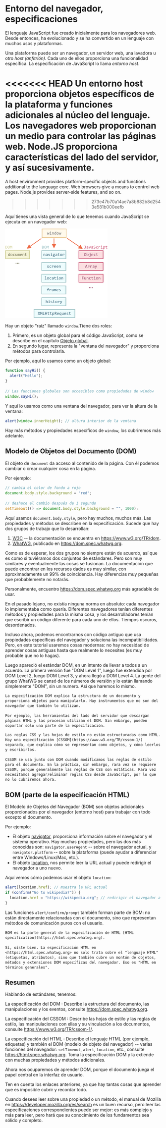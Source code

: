 # Entorno del navegador, especificaciones

El lenguaje JavaScript fue creado inicialmente para los navegadores web. Desde entonces, ha evolucionado y se ha convertido en un lenguaje con muchos usos y plataformas.

Una plataforma puede ser un navegador, un servidor web, una lavadora u otro *host (anfitrión)*. Cada uno de ellos proporciona una funcionalidad específica. La especificación de JavaScript lo llama *entorno host*.

<<<<<<< HEAD
Un entorno host proporciona objetos específicos de la plataforma y funciones adicionales al núcleo del lenguaje. Los navegadores web proporcionan un medio para controlar las páginas web. Node.JS proporciona características del lado del servidor, y así sucesivamente.
=======
A host environment provides platform-specific objects and functions additional to the language core. Web browsers give a means to control web pages. Node.js provides server-side features, and so on.
>>>>>>> 273e47b70a14ae7a8b882b8d2543e581b000eefb

Aquí tienes una vista general de lo que tenemos cuando JavaScript se ejecuta en un navegador web:

![](windowObjects.png)

Hay un objeto "raíz" llamado `window`.Tiene dos roles:

1. Primero, es un objeto global para el código JavaScript, como se describe en el capítulo [Objeto global](/global-object).
2. En segundo lugar, representa la "ventana del navegador" y proporciona métodos para controlarla.

Por ejemplo, aquí lo usamos como un objeto global:

```js run
function sayHi() {
  alert("Hello");
}

// Las funciones globales son accesibles como propiedades de window
window.sayHi();
```

Y aquí lo usamos como una ventana del navegador, para ver la altura de la ventana:

```js run
alert(window.innerHeight); // altura interior de la ventana
```

Hay más métodos y propiedades específicos de `window`, los cubriremos más adelante.

## Modelo de Objetos del Documento (DOM)

El objeto de `document` da acceso al contenido de la página. Con él podemos cambiar o crear cualquier cosa en la página.

Por ejemplo:
```js run
// cambia el color de fondo a rojo
document.body.style.background = "red";

// deshace el cambio después de 1 segundo
setTimeout(() => document.body.style.background = "", 1000);
```

Aquí usamos `document.body.style`, pero hay muchos, muchos más. Las propiedades y métodos se describen en la especificación. Sucede que hay dos grupos de trabajo que lo desarrollan:

1. [W3C](https://es.wikipedia.org/wiki/World_Wide_Web_Consortium) -- la documentación se encuentra en <https://www.w3.org/TR/dom>.
2. [WhatWG](https://es.wikipedia.org/wiki/Web_Hypertext_Application_Technology_Working_Group), publicado en <https://dom.spec.whatwg.org>.

Como es de esperar, los dos grupos no siempre están de acuerdo, así que es como si tuviéramos dos conjuntos de estándares. Pero son muy similares y eventualmente las cosas se fusionan. La documentación que puede encontrar en los recursos dados es muy similar, con aproximadamente un 99% de coincidencia. Hay diferencias muy pequeñas que probablemente no notarás.

Personalmente, encuentro <https://dom.spec.whatwg.org> más agradable de usar.

En el pasado lejano, no existía ninguna norma en absoluto: cada navegador lo implementaba como quería. Diferentes navegadores tenían diferentes métodos y propiedades para la misma cosa, y los desarrolladores tenían que escribir un código diferente para cada uno de ellos. Tiempos oscuros, desordenados.

Incluso ahora, podemos encontrarnos con código antiguo que usa propiedades específicas del navegador y soluciona las incompatibilidades. Pero, en este tutorial usaremos cosas modernas: no hay necesidad de aprender cosas antiguas hasta que realmente lo necesites (es muy probable que no lo hagas).

Luego apareció el estándar DOM, en un intento de llevar a todos a un acuerdo. La primera versión fue "DOM Level 1", luego fue extendida por DOM Level 2, luego DOM Level 3, y ahora llegó a DOM Level 4. La gente del grupo WhatWG se cansó de los números de versión y lo están llamando simplemente "DOM", sin un numero. Así que haremos lo mismo.

```smart header="DOM no es solo para navegadores"
La especificación DOM explica la estructura de un documento y proporciona objetos para manipularlo. Hay instrumentos que no son del navegador que también lo utilizan.

Por ejemplo, las herramientas del lado del servidor que descargan páginas HTML y las procesan utilizan el DOM. Sin embargo, pueden soportar solo una parte de la especificación.
```

```smart header="CSSOM para los estilos"
Las reglas CSS y las hojas de estilo no están estructuradas como HTML. Hay una especificación [CSSOM](https://www.w3.org/TR/cssom-1/) separada, que explica cómo se representan como objetos, y cómo leerlos y escribirlos.

CSSOM se usa junto con DOM cuando modificamos las reglas de estilo para el documento. En la práctica, sin embargo, rara vez se requiere CSSOM, porque generalmente las reglas de CSS son estáticas. Rara vez necesitamos agregar/eliminar reglas CSS desde JavaScript, por lo que no lo cubriremos ahora.
```

## BOM (parte de la especificación HTML)

El Modelo de Objetos del Navegador (BOM) son objetos adicionales proporcionados por el navegador (entorno host) para trabajar con todo excepto el documento.

Por ejemplo:

- El objeto [navigator](mdn:api/Window/navigator), proporciona información sobre el navegador y el sistema operativo. Hay muchas propiedades, pero las dos más conocidas son: `navigator.userAgent` -- sobre el navegador actual, y `navigator.platform` -- sobre la plataforma (puede ayudar a diferenciar entre Windows/Linux/Mac, etc.).
- El objeto [location](mdn:api/Window/location), nos permite leer la URL actual y puede redirigir el navegador a uno nuevo.

Aquí vemos cómo podemos usar el objeto `location`:

```js run
alert(location.href); // muestra la URL actual
if (confirm("Go to wikipedia?")) {
  location.href = "https://wikipedia.org"; // redirigir el navegador a otra URL
}
```

Las funciones `alert/confirm/prompt` también forman parte de BOM: no están directamente relacionadas con el documento, sino que representan métodos de comunicación puros con el usuario.

```smart header="Especificación de HTML"
BOM es la parte general de la especificación de HTML [HTML specification](https://html.spec.whatwg.org).

Sí, oíste bien. La especificación HTML en <https://html.spec.whatwg.org> no solo trata sobre el "lenguaje HTML" (etiquetas, atributos), sino que también cubre un montón de objetos, métodos y extensiones DOM específicas del navegador. Eso es "HTML en términos generales".
```

## Resumen

Hablando de estándares, tenemos:

La especificación del DOM
: Describe la estructura del documento, las manipulaciones y los eventos, consulte <https://dom.spec.whatwg.org>.

La especificación del CSSOM
: Describe las hojas de estilo y las reglas de estilo, las manipulaciones con ellas y su vinculación a los documentos, consulte <https://www.w3.org/TR/cssom-1/>.

La especificación del HTML
: Describe el lenguaje HTML (por ejemplo, etiquetas) y también el BOM (modelo de objeto del navegador) -- varias funciones del navegador: `setTimeout`, `alert`, `location`, etc., consulte <https://html.spec.whatwg.org>. Toma la especificación DOM y la extiende con muchas propiedades y métodos adicionales.

Ahora nos ocuparemos de aprender DOM, porque el documento juega el papel central en la interfaz de usuario.

Ten en cuenta los enlaces anteriores, ya que hay tantas cosas que aprender que es imposible cubrir y recordar todo.

Cuando desees leer sobre una propiedad o un método, el manual de Mozilla en <https://developer.mozilla.org/es/search> es un buen recurso, pero leer las especificaciones correspondientes puede ser mejor: es más complejo y más para leer, pero hará que su conocimiento de los fundamentos sea sólido y completo.
